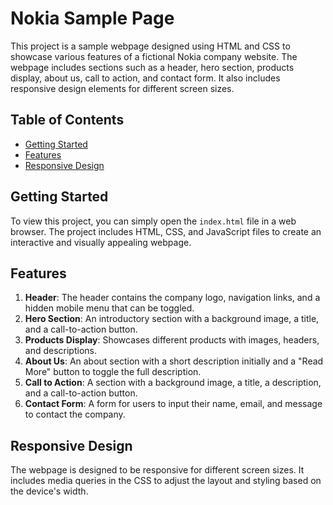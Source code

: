 # Nokia Sample Page

This project is a sample webpage designed using HTML and CSS to showcase various features of a fictional Nokia company website. The webpage includes sections such as a header, hero section, products display, about us, call to action, and contact form. It also includes responsive design elements for different screen sizes.

## Table of Contents

- [Getting Started](#getting-started)
- [Features](#features)
- [Responsive Design](#responsive-design)

## Getting Started

To view this project, you can simply open the `index.html` file in a web browser. The project includes HTML, CSS, and JavaScript files to create an interactive and visually appealing webpage.

## Features

1. **Header**: The header contains the company logo, navigation links, and a hidden mobile menu that can be toggled.
2. **Hero Section**: An introductory section with a background image, a title, and a call-to-action button.
3. **Products Display**: Showcases different products with images, headers, and descriptions.
4. **About Us**: An about section with a short description initially and a "Read More" button to toggle the full description.
5. **Call to Action**: A section with a background image, a title, a description, and a call-to-action button.
6. **Contact Form**: A form for users to input their name, email, and message to contact the company.

## Responsive Design

The webpage is designed to be responsive for different screen sizes. It includes media queries in the CSS to adjust the layout and styling based on the device's width.
